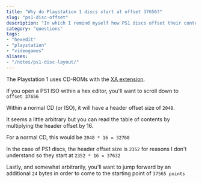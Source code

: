 ```yaml
---
title: "Why do Playstation 1 discs start at offset 37656?"
slug: "ps1-disc-offset"
description: "In which I remind myself how PS1 discs offset their contents"
category: "questions"
tags:
- "hexedit"
- "playstation"
- "videogames"
aliases:
- "/notes/ps1-disc-layout/"
---
```


The Playstation 1 uses CD-ROMs with the [XA extension](https://en.wikipedia.org/wiki/CD-ROM#CD-ROM_XA_extension).

If you open a PS1 ISO within a hex editor, you'll want to scroll down to `offset 37656`

Within a normal CD (or ISO), it will have a header offset size of `2048`.

It seems a little arbitrary but you can read the table of contents by multiplying the header offset by 16.

For a normal CD, this would be `2048 * 16 = 32768`

In the case of PS1 discs, the header offset size is `2352` for reasons I don't understand so they start at `2352 * 16 = 37632`

Lastly, and somewhat arbitrarily, you'll want to jump forward by an additional `24` bytes in order to come to the starting point of `37565 points`
